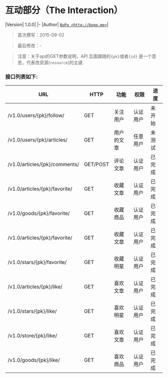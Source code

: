 互动部分（The Interaction）
====

|Version| 1.0.0|
|-
|Author| [`BoPo <http://bopo.me>`](http://bopo.me)|

> 首次撰写：2015-09-02

> 最后修改：-

> 注意：关于api的GET参数说明，API 后面跟随的`{pk}`或者`{id}` 是一个意思，代表改资源(`resource`)的主键.

### 接口列表如下:

|URL|HTTP|功能|权限|进度|
|-|-|-|-|-|
|/v1.0/users/{pk}/follow/|GET|关注用户|认证用户|未开始|
|/v1.0/users/{pk}/articles/|GET|用户的文章|任意用户|未测试|
|/v1.0/articles/{pk}/comments/|GET/POST|评论文章|认证用户|已完成|
|/v1.0/articles/{pk}/favorite/|GET|收藏文章|认证用户|已完成|
|/v1.0/goods/{pk}/favorite/|GET|收藏商品|认证用户|已完成|
|/v1.0/articles/{pk}/favorite/|GET|收藏文章|认证用户|已完成|
|/v1.0/stars/{pk}/favorite/|GET|收藏明星|认证用户|已完成|
|/v1.0/articles/{pk}/like/|GET|喜欢文章|认证用户|已完成|
|/v1.0/stars/{pk}/like/|GET|喜欢明星|认证用户|已完成|
|/v1.0/store/{pk}/like/|GET|喜欢文章|认证用户|已完成|
|/v1.0/goods/{pk}/like/|GET|喜欢商品|认证用户|已完成|

<!--|/v1.0/users/{pk}/subscribe/|GET|订阅文章/用户|认证用户|未测试|-->

